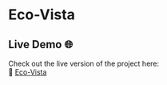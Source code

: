 # Eco-Vista

## Live Demo 🌐
Check out the live version of the project here:  
🔗 [Eco-Vista](https://eco-vista-786.netlify.app)
